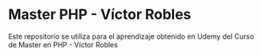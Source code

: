 # Master PHP - Víctor Robles
Este repositorio se utiliza para el aprendizaje obtenido en Udemy del Curso de Master en PHP - Víctor Robles

